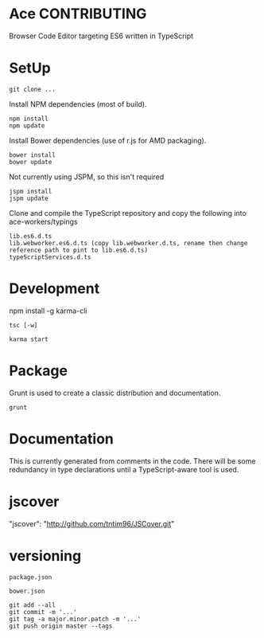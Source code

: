 Ace CONTRIBUTING
================

Browser Code Editor targeting ES6 written in TypeScript

# SetUp #

```
git clone ...
```

Install NPM dependencies (most of build).

```
npm install
npm update
```

Install Bower dependencies (use of r.js for AMD packaging).

```
bower install
bower update
```

Not currently using JSPM, so this isn't required

```
jspm install
jspm update
```

Clone and compile the TypeScript repository and copy the following into ace-workers/typings

```
lib.es6.d.ts
lib.webworker.es6.d.ts (copy lib.webworker.d.ts, rename then change reference path to pint to lib.es6.d.ts)
typeScriptServices.d.ts
```

# Development #

npm install -g karma-cli

```
tsc [-w]
```

```
karma start
```

# Package #

Grunt is used to create a classic distribution and documentation.

```
grunt
```

# Documentation #

This is currently generated from comments in the code.
There will be some redundancy in type declarations until a TypeScript-aware tool is used.

# jscover #

"jscover": "http://github.com/tntim96/JSCover.git"

# versioning #

```
package.json
```

```
bower.json
```

```
git add --all
git commit -m '...'
git tag -a major.minor.patch -m '...'
git push origin master --tags
```